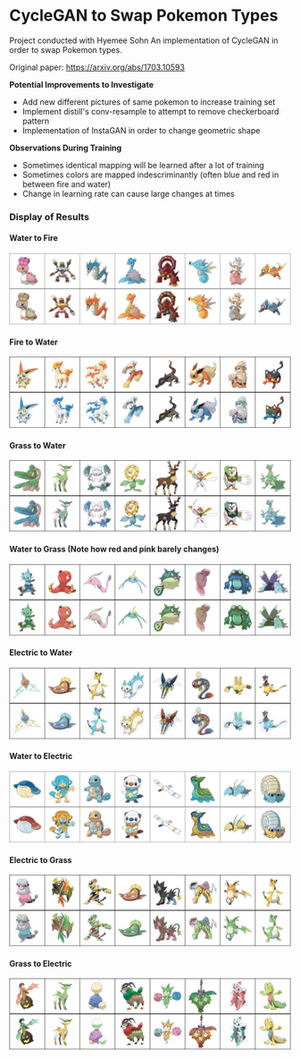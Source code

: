 # CycleGAN to Swap Pokemon Types
Project conducted with Hyemee Sohn
An implementation of CycleGAN in order to swap Pokemon types.

Original paper: https://arxiv.org/abs/1703.10593

<b> Potential Improvements to Investigate </b>
* Add new different pictures of same pokemon to increase training set
* Implement distill's conv-resample to attempt to remove checkerboard pattern
* Implementation of InstaGAN in order to change geometric shape


<b> Observations During Training </b>
* Sometimes identical mapping will be learned after a lot of training
* Sometimes colors are mapped indescriminantly (often blue and red in between fire and water)
* Change in learning rate can cause large changes at times

### Display of Results ###
#### Water to Fire ####
![Water_Fire](Examples/Water_Fire.jpg)

#### Fire to Water ####
![Fire_Water](Examples/Fire_Water.jpg)

#### Grass to Water ####
![Grass_Water](Examples/Grass_Water.jpg)

#### Water to Grass (Note how red and pink barely changes) ####
![Water_Grass](Examples/Water_Grass.jpg)

#### Electric to Water ####
![Electric_Water](Examples/Electric_Water.jpg)

#### Water to Electric ####
![Water_Electric](Examples/Water_Electric.jpg)

#### Electric to Grass ####
![Electric_Grass](Examples/Electric_Grass.jpg)

#### Grass to Electric ####
![Grass_Electric](Examples/Grass_Electric.jpg)


